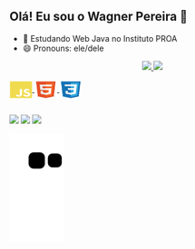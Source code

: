 ## Olá! Eu sou o Wagner Pereira 👋

- 🌱 Estudando Web Java no Instituto PROA
- 😄 Pronouns: ele/dele
<div align="center">
  <a href="https://github.com/wagnerpereiradev">
  <img height="150em" src="https://github-readme-stats.vercel.app/api?username=wagnerpereiradev&show_icons=true&include_all_commits=true&count_private=true&text_color=ffffff&title_color=ffee32&icon_color=ffd100&bg_color=080708&border_color=ffd100&border_radius=20px"/>
  <img height="150em" src="https://github-readme-stats.vercel.app/api/top-langs/?username=wagnerpereiradev&layout=compact&langs_count=7&text_color=ffffff&title_color=ffee32&bg_color=080708&border_radius=20px&border_color=ffd100"/>
</div>
  
<div style="display: inline_block"><br>
  <img align="center" alt="Wag-JS" height="30" width="40" src="https://raw.githubusercontent.com/devicons/devicon/master/icons/javascript/javascript-plain.svg">
  <img align="center" alt="Wag-HTML" height="30" width="40" src="https://raw.githubusercontent.com/devicons/devicon/master/icons/html5/html5-original.svg">
  <img align="center" alt="Wag-CSS" height="30" width="40" src="https://raw.githubusercontent.com/devicons/devicon/master/icons/css3/css3-original.svg">
</div> 

##
  
<div>
  <a href="https://instagram.com/o_wrp" target="_blank"><img src="https://img.shields.io/badge/Instagram-000000?style=for-the-badge&logo=instagram&logoColor=ffd100" target="_blank"></a>
  <a href = "mailto:wagnerdev9@gmail.com"><img src="https://img.shields.io/badge/Gmail-000000?style=for-the-badge&logo=gmail&logoColor=ffd100" target="_blank"></a>
  <a href="https://www.linkedin.com/in/wagner-pereira-924668232/" target="_blank"><img src="https://img.shields.io/badge/LinkedIn-000000?style=for-the-badge&logo=linkedin&logoColor=ffd100" target="_blank"></a> 
    
</div>
  
![Snake animation](https://github.com/wagnerpereiradev/wagnerpereiradev/blob/output/github-contribution-grid-snake.svg)
